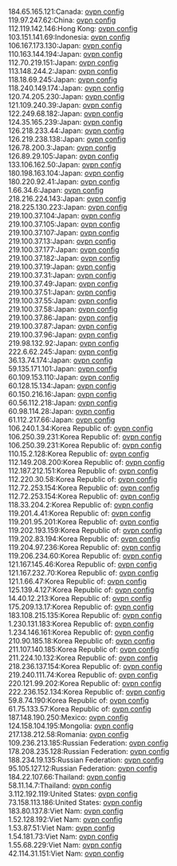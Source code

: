 184.65.165.121:Canada: [ovpn config](vpn/184_65_165_121.ovpn)  
119.97.247.62:China: [ovpn config](vpn/119_97_247_62.ovpn)  
112.119.142.146:Hong Kong: [ovpn config](vpn/112_119_142_146.ovpn)  
103.151.141.69:Indonesia: [ovpn config](vpn/103_151_141_69.ovpn)  
106.167.173.130:Japan: [ovpn config](vpn/106_167_173_130.ovpn)  
110.163.144.194:Japan: [ovpn config](vpn/110_163_144_194.ovpn)  
112.70.219.151:Japan: [ovpn config](vpn/112_70_219_151.ovpn)  
113.148.244.2:Japan: [ovpn config](vpn/113_148_244_2.ovpn)  
118.18.69.245:Japan: [ovpn config](vpn/118_18_69_245.ovpn)  
118.240.149.174:Japan: [ovpn config](vpn/118_240_149_174.ovpn)  
120.74.205.230:Japan: [ovpn config](vpn/120_74_205_230.ovpn)  
121.109.240.39:Japan: [ovpn config](vpn/121_109_240_39.ovpn)  
122.249.68.182:Japan: [ovpn config](vpn/122_249_68_182.ovpn)  
124.35.165.239:Japan: [ovpn config](vpn/124_35_165_239.ovpn)  
126.218.233.44:Japan: [ovpn config](vpn/126_218_233_44.ovpn)  
126.219.238.138:Japan: [ovpn config](vpn/126_219_238_138.ovpn)  
126.78.200.3:Japan: [ovpn config](vpn/126_78_200_3.ovpn)  
126.89.29.105:Japan: [ovpn config](vpn/126_89_29_105.ovpn)  
133.106.162.50:Japan: [ovpn config](vpn/133_106_162_50.ovpn)  
180.198.163.104:Japan: [ovpn config](vpn/180_198_163_104.ovpn)  
180.220.92.41:Japan: [ovpn config](vpn/180_220_92_41.ovpn)  
1.66.34.6:Japan: [ovpn config](vpn/1_66_34_6.ovpn)  
218.216.224.143:Japan: [ovpn config](vpn/218_216_224_143.ovpn)  
218.225.130.223:Japan: [ovpn config](vpn/218_225_130_223.ovpn)  
219.100.37.104:Japan: [ovpn config](vpn/219_100_37_104.ovpn)  
219.100.37.105:Japan: [ovpn config](vpn/219_100_37_105.ovpn)  
219.100.37.107:Japan: [ovpn config](vpn/219_100_37_107.ovpn)  
219.100.37.13:Japan: [ovpn config](vpn/219_100_37_13.ovpn)  
219.100.37.177:Japan: [ovpn config](vpn/219_100_37_177.ovpn)  
219.100.37.182:Japan: [ovpn config](vpn/219_100_37_182.ovpn)  
219.100.37.19:Japan: [ovpn config](vpn/219_100_37_19.ovpn)  
219.100.37.31:Japan: [ovpn config](vpn/219_100_37_31.ovpn)  
219.100.37.49:Japan: [ovpn config](vpn/219_100_37_49.ovpn)  
219.100.37.51:Japan: [ovpn config](vpn/219_100_37_51.ovpn)  
219.100.37.55:Japan: [ovpn config](vpn/219_100_37_55.ovpn)  
219.100.37.58:Japan: [ovpn config](vpn/219_100_37_58.ovpn)  
219.100.37.86:Japan: [ovpn config](vpn/219_100_37_86.ovpn)  
219.100.37.87:Japan: [ovpn config](vpn/219_100_37_87.ovpn)  
219.100.37.96:Japan: [ovpn config](vpn/219_100_37_96.ovpn)  
219.98.132.92:Japan: [ovpn config](vpn/219_98_132_92.ovpn)  
222.6.62.245:Japan: [ovpn config](vpn/222_6_62_245.ovpn)  
36.13.74.174:Japan: [ovpn config](vpn/36_13_74_174.ovpn)  
59.135.171.101:Japan: [ovpn config](vpn/59_135_171_101.ovpn)  
60.109.153.110:Japan: [ovpn config](vpn/60_109_153_110.ovpn)  
60.128.15.134:Japan: [ovpn config](vpn/60_128_15_134.ovpn)  
60.150.216.16:Japan: [ovpn config](vpn/60_150_216_16.ovpn)  
60.56.112.218:Japan: [ovpn config](vpn/60_56_112_218.ovpn)  
60.98.114.28:Japan: [ovpn config](vpn/60_98_114_28.ovpn)  
61.112.217.66:Japan: [ovpn config](vpn/61_112_217_66.ovpn)  
106.240.1.34:Korea Republic of: [ovpn config](vpn/106_240_1_34.ovpn)  
106.250.39.231:Korea Republic of: [ovpn config](vpn/106_250_39_231.ovpn)  
106.250.39.231:Korea Republic of: [ovpn config](vpn/106_250_39_231.ovpn)  
110.15.2.128:Korea Republic of: [ovpn config](vpn/110_15_2_128.ovpn)  
112.149.208.200:Korea Republic of: [ovpn config](vpn/112_149_208_200.ovpn)  
112.187.212.151:Korea Republic of: [ovpn config](vpn/112_187_212_151.ovpn)  
112.220.30.58:Korea Republic of: [ovpn config](vpn/112_220_30_58.ovpn)  
112.72.253.154:Korea Republic of: [ovpn config](vpn/112_72_253_154.ovpn)  
112.72.253.154:Korea Republic of: [ovpn config](vpn/112_72_253_154.ovpn)  
118.33.204.2:Korea Republic of: [ovpn config](vpn/118_33_204_2.ovpn)  
119.201.4.41:Korea Republic of: [ovpn config](vpn/119_201_4_41.ovpn)  
119.201.95.201:Korea Republic of: [ovpn config](vpn/119_201_95_201.ovpn)  
119.202.193.159:Korea Republic of: [ovpn config](vpn/119_202_193_159.ovpn)  
119.202.83.194:Korea Republic of: [ovpn config](vpn/119_202_83_194.ovpn)  
119.204.97.236:Korea Republic of: [ovpn config](vpn/119_204_97_236.ovpn)  
119.206.234.60:Korea Republic of: [ovpn config](vpn/119_206_234_60.ovpn)  
121.167.145.46:Korea Republic of: [ovpn config](vpn/121_167_145_46.ovpn)  
121.167.232.70:Korea Republic of: [ovpn config](vpn/121_167_232_70.ovpn)  
121.1.66.47:Korea Republic of: [ovpn config](vpn/121_1_66_47.ovpn)  
125.139.4.127:Korea Republic of: [ovpn config](vpn/125_139_4_127.ovpn)  
14.40.12.213:Korea Republic of: [ovpn config](vpn/14_40_12_213.ovpn)  
175.209.13.17:Korea Republic of: [ovpn config](vpn/175_209_13_17.ovpn)  
183.108.215.135:Korea Republic of: [ovpn config](vpn/183_108_215_135.ovpn)  
1.230.131.183:Korea Republic of: [ovpn config](vpn/1_230_131_183.ovpn)  
1.234.146.161:Korea Republic of: [ovpn config](vpn/1_234_146_161.ovpn)  
210.90.185.18:Korea Republic of: [ovpn config](vpn/210_90_185_18.ovpn)  
211.107.140.185:Korea Republic of: [ovpn config](vpn/211_107_140_185.ovpn)  
211.224.10.132:Korea Republic of: [ovpn config](vpn/211_224_10_132.ovpn)  
218.236.137.154:Korea Republic of: [ovpn config](vpn/218_236_137_154.ovpn)  
219.240.111.74:Korea Republic of: [ovpn config](vpn/219_240_111_74.ovpn)  
220.121.99.202:Korea Republic of: [ovpn config](vpn/220_121_99_202.ovpn)  
222.236.152.134:Korea Republic of: [ovpn config](vpn/222_236_152_134.ovpn)  
59.8.74.190:Korea Republic of: [ovpn config](vpn/59_8_74_190.ovpn)  
61.75.133.57:Korea Republic of: [ovpn config](vpn/61_75_133_57.ovpn)  
187.148.190.250:Mexico: [ovpn config](vpn/187_148_190_250.ovpn)  
124.158.104.195:Mongolia: [ovpn config](vpn/124_158_104_195.ovpn)  
217.138.212.58:Romania: [ovpn config](vpn/217_138_212_58.ovpn)  
109.236.213.185:Russian Federation: [ovpn config](vpn/109_236_213_185.ovpn)  
178.208.235.128:Russian Federation: [ovpn config](vpn/178_208_235_128.ovpn)  
188.234.19.135:Russian Federation: [ovpn config](vpn/188_234_19_135.ovpn)  
95.105.127.12:Russian Federation: [ovpn config](vpn/95_105_127_12.ovpn)  
184.22.107.66:Thailand: [ovpn config](vpn/184_22_107_66.ovpn)  
58.11.14.7:Thailand: [ovpn config](vpn/58_11_14_7.ovpn)  
3.112.192.119:United States: [ovpn config](vpn/3_112_192_119.ovpn)  
73.158.113.186:United States: [ovpn config](vpn/73_158_113_186.ovpn)  
183.80.137.8:Viet Nam: [ovpn config](vpn/183_80_137_8.ovpn)  
1.52.128.192:Viet Nam: [ovpn config](vpn/1_52_128_192.ovpn)  
1.53.87.51:Viet Nam: [ovpn config](vpn/1_53_87_51.ovpn)  
1.54.181.73:Viet Nam: [ovpn config](vpn/1_54_181_73.ovpn)  
1.55.68.229:Viet Nam: [ovpn config](vpn/1_55_68_229.ovpn)  
42.114.31.151:Viet Nam: [ovpn config](vpn/42_114_31_151.ovpn)  

